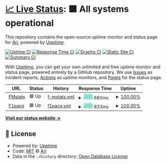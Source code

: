 # [📈 Live Status](https://Ari04T.github.io/web-uptime): <!--live status--> **🟩 All systems operational**

This repository contains the open-source uptime monitor and status page for [Ari](https://Ari04T.github.io/web-uptime), powered by [Upptime](https://github.com/upptime/upptime).

[![Uptime CI](https://github.com/Ari04T/web-uptime/workflows/Uptime%20CI/badge.svg)](https://github.com/Ari04T/web-uptime/actions?query=workflow%3A%22Uptime+CI%22)
[![Response Time CI](https://github.com/Ari04T/web-uptime/workflows/Response%20Time%20CI/badge.svg)](https://github.com/Ari04T/web-uptime/actions?query=workflow%3A%22Response+Time+CI%22)
[![Graphs CI](https://github.com/Ari04T/web-uptime/workflows/Graphs%20CI/badge.svg)](https://github.com/Ari04T/web-uptime/actions?query=workflow%3A%22Graphs+CI%22)
[![Static Site CI](https://github.com/Ari04T/web-uptime/workflows/Static%20Site%20CI/badge.svg)](https://github.com/Ari04T/web-uptime/actions?query=workflow%3A%22Static+Site+CI%22)
[![Summary CI](https://github.com/Ari04T/web-uptime/workflows/Summary%20CI/badge.svg)](https://github.com/Ari04T/web-uptime/actions?query=workflow%3A%22Summary+CI%22)

With [Upptime](https://upptime.js.org), you can get your own unlimited and free uptime monitor and status page, powered entirely by a GitHub repository. We use [Issues](https://github.com/Ari04T/web-uptime/issues) as incident reports, [Actions](https://github.com/Ari04T/web-uptime/actions) as uptime monitors, and [Pages](https://Ari04T.github.io/web-uptime) for the status page.

<!--start: status pages-->
<!-- This summary is generated by Upptime (https://github.com/upptime/upptime) -->
<!-- Do not edit this manually, your changes will be overwritten -->
<!-- prettier-ignore -->
| URL | Status | History | Response Time | Uptime |
| --- | ------ | ------- | ------------- | ------ |
| <img alt="" src="https://icons.duckduckgo.com/ip3/fmstats.com.ico" height="13"> [FMstats](https://fmstats.com) | 🟩 Up | [f-mstats.yml](https://github.com/Ari04T/web-uptime/commits/HEAD/history/f-mstats.yml) | <details><summary><img alt="Response time graph" src="./graphs/f-mstats/response-time-week.png" height="20"> 680ms</summary><br><a href="https://Ari04T.github.io/web-uptime/history/f-mstats"><img alt="Response time 637" src="https://img.shields.io/endpoint?url=https%3A%2F%2Fraw.githubusercontent.com%2FAri04T%2Fweb-uptime%2FHEAD%2Fapi%2Ff-mstats%2Fresponse-time.json"></a><br><a href="https://Ari04T.github.io/web-uptime/history/f-mstats"><img alt="24-hour response time 620" src="https://img.shields.io/endpoint?url=https%3A%2F%2Fraw.githubusercontent.com%2FAri04T%2Fweb-uptime%2FHEAD%2Fapi%2Ff-mstats%2Fresponse-time-day.json"></a><br><a href="https://Ari04T.github.io/web-uptime/history/f-mstats"><img alt="7-day response time 680" src="https://img.shields.io/endpoint?url=https%3A%2F%2Fraw.githubusercontent.com%2FAri04T%2Fweb-uptime%2FHEAD%2Fapi%2Ff-mstats%2Fresponse-time-week.json"></a><br><a href="https://Ari04T.github.io/web-uptime/history/f-mstats"><img alt="30-day response time 630" src="https://img.shields.io/endpoint?url=https%3A%2F%2Fraw.githubusercontent.com%2FAri04T%2Fweb-uptime%2FHEAD%2Fapi%2Ff-mstats%2Fresponse-time-month.json"></a><br><a href="https://Ari04T.github.io/web-uptime/history/f-mstats"><img alt="1-year response time 643" src="https://img.shields.io/endpoint?url=https%3A%2F%2Fraw.githubusercontent.com%2FAri04T%2Fweb-uptime%2FHEAD%2Fapi%2Ff-mstats%2Fresponse-time-year.json"></a></details> | <details><summary><a href="https://Ari04T.github.io/web-uptime/history/f-mstats">100.00%</a></summary><a href="https://Ari04T.github.io/web-uptime/history/f-mstats"><img alt="All-time uptime 99.58%" src="https://img.shields.io/endpoint?url=https%3A%2F%2Fraw.githubusercontent.com%2FAri04T%2Fweb-uptime%2FHEAD%2Fapi%2Ff-mstats%2Fuptime.json"></a><br><a href="https://Ari04T.github.io/web-uptime/history/f-mstats"><img alt="24-hour uptime 100.00%" src="https://img.shields.io/endpoint?url=https%3A%2F%2Fraw.githubusercontent.com%2FAri04T%2Fweb-uptime%2FHEAD%2Fapi%2Ff-mstats%2Fuptime-day.json"></a><br><a href="https://Ari04T.github.io/web-uptime/history/f-mstats"><img alt="7-day uptime 100.00%" src="https://img.shields.io/endpoint?url=https%3A%2F%2Fraw.githubusercontent.com%2FAri04T%2Fweb-uptime%2FHEAD%2Fapi%2Ff-mstats%2Fuptime-week.json"></a><br><a href="https://Ari04T.github.io/web-uptime/history/f-mstats"><img alt="30-day uptime 84.53%" src="https://img.shields.io/endpoint?url=https%3A%2F%2Fraw.githubusercontent.com%2FAri04T%2Fweb-uptime%2FHEAD%2Fapi%2Ff-mstats%2Fuptime-month.json"></a><br><a href="https://Ari04T.github.io/web-uptime/history/f-mstats"><img alt="1-year uptime 98.71%" src="https://img.shields.io/endpoint?url=https%3A%2F%2Fraw.githubusercontent.com%2FAri04T%2Fweb-uptime%2FHEAD%2Fapi%2Ff-mstats%2Fuptime-year.json"></a></details>
| <img alt="" src="https://icons.duckduckgo.com/ip3/f1pace.com.ico" height="13"> [F1pace](https://f1pace.com) | 🟩 Up | [f1pace.yml](https://github.com/Ari04T/web-uptime/commits/HEAD/history/f1pace.yml) | <details><summary><img alt="Response time graph" src="./graphs/f1pace/response-time-week.png" height="20"> 833ms</summary><br><a href="https://Ari04T.github.io/web-uptime/history/f1pace"><img alt="Response time 765" src="https://img.shields.io/endpoint?url=https%3A%2F%2Fraw.githubusercontent.com%2FAri04T%2Fweb-uptime%2FHEAD%2Fapi%2Ff1pace%2Fresponse-time.json"></a><br><a href="https://Ari04T.github.io/web-uptime/history/f1pace"><img alt="24-hour response time 754" src="https://img.shields.io/endpoint?url=https%3A%2F%2Fraw.githubusercontent.com%2FAri04T%2Fweb-uptime%2FHEAD%2Fapi%2Ff1pace%2Fresponse-time-day.json"></a><br><a href="https://Ari04T.github.io/web-uptime/history/f1pace"><img alt="7-day response time 833" src="https://img.shields.io/endpoint?url=https%3A%2F%2Fraw.githubusercontent.com%2FAri04T%2Fweb-uptime%2FHEAD%2Fapi%2Ff1pace%2Fresponse-time-week.json"></a><br><a href="https://Ari04T.github.io/web-uptime/history/f1pace"><img alt="30-day response time 761" src="https://img.shields.io/endpoint?url=https%3A%2F%2Fraw.githubusercontent.com%2FAri04T%2Fweb-uptime%2FHEAD%2Fapi%2Ff1pace%2Fresponse-time-month.json"></a><br><a href="https://Ari04T.github.io/web-uptime/history/f1pace"><img alt="1-year response time 771" src="https://img.shields.io/endpoint?url=https%3A%2F%2Fraw.githubusercontent.com%2FAri04T%2Fweb-uptime%2FHEAD%2Fapi%2Ff1pace%2Fresponse-time-year.json"></a></details> | <details><summary><a href="https://Ari04T.github.io/web-uptime/history/f1pace">100.00%</a></summary><a href="https://Ari04T.github.io/web-uptime/history/f1pace"><img alt="All-time uptime 100.00%" src="https://img.shields.io/endpoint?url=https%3A%2F%2Fraw.githubusercontent.com%2FAri04T%2Fweb-uptime%2FHEAD%2Fapi%2Ff1pace%2Fuptime.json"></a><br><a href="https://Ari04T.github.io/web-uptime/history/f1pace"><img alt="24-hour uptime 100.00%" src="https://img.shields.io/endpoint?url=https%3A%2F%2Fraw.githubusercontent.com%2FAri04T%2Fweb-uptime%2FHEAD%2Fapi%2Ff1pace%2Fuptime-day.json"></a><br><a href="https://Ari04T.github.io/web-uptime/history/f1pace"><img alt="7-day uptime 100.00%" src="https://img.shields.io/endpoint?url=https%3A%2F%2Fraw.githubusercontent.com%2FAri04T%2Fweb-uptime%2FHEAD%2Fapi%2Ff1pace%2Fuptime-week.json"></a><br><a href="https://Ari04T.github.io/web-uptime/history/f1pace"><img alt="30-day uptime 100.00%" src="https://img.shields.io/endpoint?url=https%3A%2F%2Fraw.githubusercontent.com%2FAri04T%2Fweb-uptime%2FHEAD%2Fapi%2Ff1pace%2Fuptime-month.json"></a><br><a href="https://Ari04T.github.io/web-uptime/history/f1pace"><img alt="1-year uptime 100.00%" src="https://img.shields.io/endpoint?url=https%3A%2F%2Fraw.githubusercontent.com%2FAri04T%2Fweb-uptime%2FHEAD%2Fapi%2Ff1pace%2Fuptime-year.json"></a></details>

<!--end: status pages-->

[**Visit our status website →**](https://Ari04T.github.io/web-uptime)

## 📄 License

- Powered by: [Upptime](https://github.com/upptime/upptime)
- Code: [MIT](./LICENSE) © [Ari](https://Ari04T.github.io/web-uptime)
- Data in the `./history` directory: [Open Database License](https://opendatacommons.org/licenses/odbl/1-0/)
